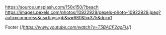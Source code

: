 <https://source.unsplash.com/150x150/?beach>
<https://images.pexels.com/photos/10922929/pexels-photo-10922929.jpeg?auto=compress&cs=tinysrgb&w=680&h=375&dpr=1>

Footer
{/*<https://www.youtube.com/watch?v=T5BACF2goFU>*/}
